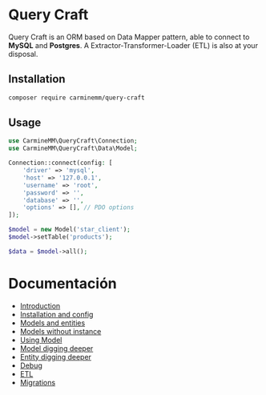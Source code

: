 # Query Craft

Query Craft is an ORM based on Data Mapper pattern, able to connect to **MySQL** and **Postgres**.
A Extractor-Transformer-Loader (ETL) is also at your disposal.

## Installation

```bash
composer require carminemm/query-craft
```

## Usage

```php
use CarmineMM\QueryCraft\Connection;
use CarmineMM\QueryCraft\Data\Model;

Connection::connect(config: [
    'driver' => 'mysql',
    'host' => '127.0.0.1',
    'username' => 'root',
    'password' => '',
    'database' => '',
    'options' => [], // PDO options
]);

$model = new Model('star_client');
$model->setTable('products');

$data = $model->all();
```

# Documentación

-   [Introduction](docs/index.md)
-   [Installation and config](docs/install.md)
-   [Models and entities](docs/model_entity.md)
-   [Models without instance](docs/model_without_instance.md)
-   [Using Model](docs/using_model.md)
-   [Model digging deeper](docs/model_digging_deeper.md)
-   [Entity digging deeper](docs/entity_digging_deeper.md)
-   [Debug](docs/debug.md)
-   [ETL](docs/etl.md)
-   [Migrations](docs/migrations.md)

